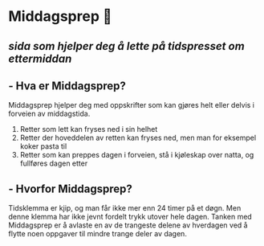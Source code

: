 # Middagsprep 🥘

## _sida som hjelper deg å lette på tidspresset om ettermiddan_

## - Hva er Middagsprep?

Middagsprep hjelper deg med oppskrifter som kan gjøres helt eller delvis i forveien av middagstida.

1. Retter som lett kan fryses ned i sin helhet
2. Retter der hoveddelen av retten kan fryses ned, men man for eksempel koker pasta til
3. Retter som kan preppes dagen i forveien, stå i kjøleskap over natta, og fullføres dagen etter

## - Hvorfor Middagsprep?

Tidsklemma er kjip, og man får ikke mer enn 24 timer på et døgn. Men denne klemma har ikke jevnt fordelt trykk utover hele dagen. Tanken med Middagsprep er å avlaste en av de trangeste delene av hverdagen ved å flytte noen oppgaver til mindre trange deler av dagen.
